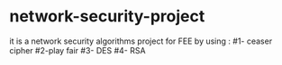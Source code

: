 # network-security-project
it is a network security algorithms project for FEE
by using :
#1- ceaser cipher
#2-play fair 
#3- DES
#4- RSA 

